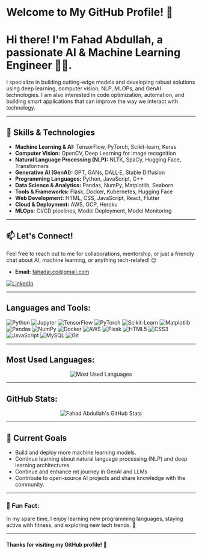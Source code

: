 # Welcome to My GitHub Profile! 👋

# Hi there! I'm **Fahad Abdullah**, a passionate **AI & Machine Learning Engineer** 👨‍💻. 


I specialize in building cutting-edge models and developing robust solutions using deep learning, computer vision, NLP, MLOPs, and GenAI technologies. I am also interested in code optimization, automation, and building smart applications that can improve the way we interact with technology.

---


## 🔧 Skills & Technologies
- **Machine Learning & AI:** TensorFlow, PyTorch, Scikit-learn, Keras
- **Computer Vision:** OpenCV, Deep Learning for image recognition
- **Natural Language Processing (NLP):** NLTK, SpaCy, Hugging Face, Transformers
- **Generative AI (GenAI):** GPT, GANs, DALL·E, Stable Diffusion
- **Programming Languages:** Python, JavaScript, C++
- **Data Science & Analytics:** Pandas, NumPy, Matplotlib, Seaborn
- **Tools & Frameworks:** Flask, Docker, Kubernetes, Hugging Face
- **Web Development:** HTML, CSS, JavaScript, React, Flutter
- **Cloud & Deployment:** AWS, GCP, Heroku
- **MLOps:** CI/CD pipelines, Model Deployment, Model Monitoring

---

## 📫 Let's Connect!
Feel free to reach out to me for collaborations, mentorship, or just a friendly chat about AI, machine learning, or anything tech-related! 😊

- **Email:** fahadai.co@gmail.com
  
[![LinkedIn](https://img.shields.io/badge/LinkedIn-Fahad%20Abdullah-blue?style=for-the-badge&logo=linkedin)](https://www.linkedin.com/in/fahad-abdullah-3bb72a270)
  
---

## Languages and Tools:
![Python](https://img.shields.io/badge/Python-3776AB?style=for-the-badge&logo=python&logoColor=white)
![Jupyter](https://img.shields.io/badge/Jupyter-F37626?style=for-the-badge&logo=jupyter&logoColor=white)
![TensorFlow](https://img.shields.io/badge/TensorFlow-FF6F00?style=for-the-badge&logo=tensorflow&logoColor=white)
![PyTorch](https://img.shields.io/badge/PyTorch-EE4C2C?style=for-the-badge&logo=pytorch&logoColor=white)
![Scikit-Learn](https://img.shields.io/badge/Scikit--Learn-F7931E?style=for-the-badge&logo=scikit-learn&logoColor=white)
![Matplotlib](https://img.shields.io/badge/Matplotlib-0099CC?style=for-the-badge&logo=python&logoColor=white)
![Pandas](https://img.shields.io/badge/Pandas-150458?style=for-the-badge&logo=pandas&logoColor=white)
![NumPy](https://img.shields.io/badge/NumPy-013243?style=for-the-badge&logo=numpy&logoColor=white)
![Docker](https://img.shields.io/badge/Docker-2496ED?style=for-the-badge&logo=docker&logoColor=white)
![AWS](https://img.shields.io/badge/AWS-FF9900?style=for-the-badge&logo=amazon-aws&logoColor=white)
![Flask](https://img.shields.io/badge/Flask-000000?style=for-the-badge&logo=flask&logoColor=white)
![HTML5](https://img.shields.io/badge/HTML5-E34F26?style=for-the-badge&logo=html5&logoColor=white)
![CSS3](https://img.shields.io/badge/CSS3-1572B6?style=for-the-badge&logo=css3&logoColor=white)
![JavaScript](https://img.shields.io/badge/JavaScript-F7DF1E?style=for-the-badge&logo=javascript&logoColor=black)
![MySQL](https://img.shields.io/badge/MySQL-4479A1?style=for-the-badge&logo=mysql&logoColor=white)
![Git](https://img.shields.io/badge/Git-F05032?style=for-the-badge&logo=git&logoColor=white)

---

## Most Used Languages:
<div align="center">
<img src="https://github-readme-stats.vercel.app/api/top-langs/?username=FAbdullah17&layout=compact&hide_title=true&langs_count=6" alt="Most Used Languages" />
</div>

---

## GitHub Stats:
<div align="center">
<img src="https://github-readme-stats.vercel.app/api?username=FAbdullah17&show_icons=true&hide_title=true&count_private=true&hide=prs" alt="Fahad Abdullah's GitHub Stats" />
</div>

---

## 🌱 Current Goals
- Build and deploy more machine learning models.
- Continue learning about natural language processing (NLP) and deep learning architectures.
- Continue and enhance mt journey in GenAI and LLMs
- Contribute to open-source AI projects and share knowledge with the community.

---


### 📅 Fun Fact:
In my spare time, I enjoy learning new programming languages, staying active with fitness, and exploring new tech trends. 🚀

---

#### Thanks for visiting my GitHub profile! 🚀
